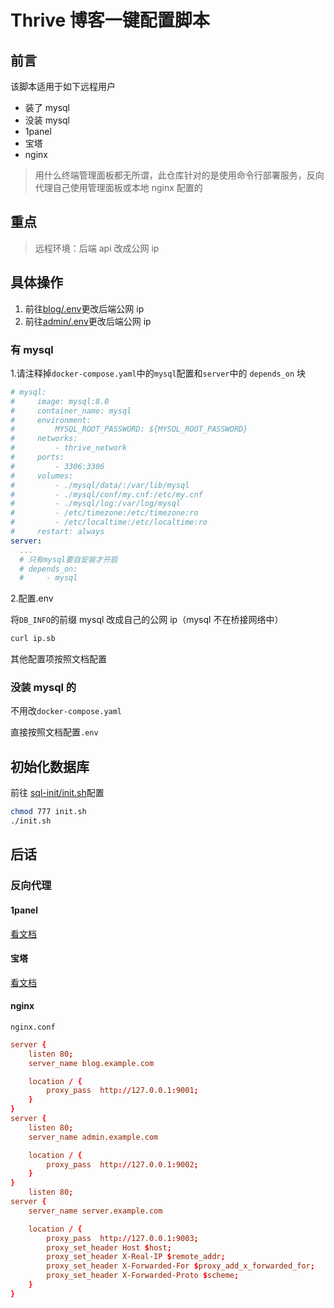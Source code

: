 # Thrive 博客一键配置脚本

## 前言

该脚本适用于如下远程用户

- 装了 mysql
- 没装 mysql
- 1panel
- 宝塔
- nginx

> 用什么终端管理面板都无所谓，此仓库针对的是使用命令行部署服务，反向代理自己使用管理面板或本地 nginx 配置的

## 重点

> 远程环境：后端 api 改成公网 ip

## 具体操作

1. 前往[blog/.env](blog/.env)更改后端公网 ip
2. 前往[admin/.env](admin/.env)更改后端公网 ip

### 有 mysql

1.请注释掉`docker-compose.yaml`中的`mysql`配置和`server`中的 `depends_on` 块

```yaml
# mysql:
#     image: mysql:8.0
#     container_name: mysql
#     environment:
#         MYSQL_ROOT_PASSWORD: ${MYSQL_ROOT_PASSWORD}
#     networks:
#         - thrive_network
#     ports:
#         - 3306:3306
#     volumes:
#         - ./mysql/data/:/var/lib/mysql
#         - ./mysql/conf/my.cnf:/etc/my.cnf
#         - ./mysql/log:/var/log/mysql
#         - /etc/timezone:/etc/timezone:ro
#         - /etc/localtime:/etc/localtime:ro
#     restart: always
server:
  ...
  # 只有mysql要自安装才开启
  # depends_on:
  #     - mysql
```

2.配置.env

将`DB_INFO`的前缀 mysql 改成自己的公网 ip（mysql 不在桥接网络中）

```bash
curl ip.sb
```

其他配置项按照文档配置

### 没装 mysql 的

不用改`docker-compose.yaml`

直接按照文档配置`.env`

## 初始化数据库

前往 [sql-init/init.sh](sql-init/init.sh)配置

```bash
chmod 777 init.sh
./init.sh
```

## 后话

### 反向代理

#### 1panel

[看文档](https://bbs.fit2cloud.com/t/topic/1126/7)

#### 宝塔

[看文档](https://www.bt.cn/bbs/thread-136541-1-1.html)

#### nginx

`nginx.conf`

```conf
server {
    listen 80;
    server_name blog.example.com

    location / {
        proxy_pass  http://127.0.0.1:9001;
    }
}
server {
    listen 80;
    server_name admin.example.com

    location / {
        proxy_pass  http://127.0.0.1:9002;
    }
}
    listen 80;
server {
    server_name server.example.com

    location / {
        proxy_pass  http://127.0.0.1:9003;
        proxy_set_header Host $host;
        proxy_set_header X-Real-IP $remote_addr;
        proxy_set_header X-Forwarded-For $proxy_add_x_forwarded_for;
        proxy_set_header X-Forwarded-Proto $scheme;
    }
}
```
